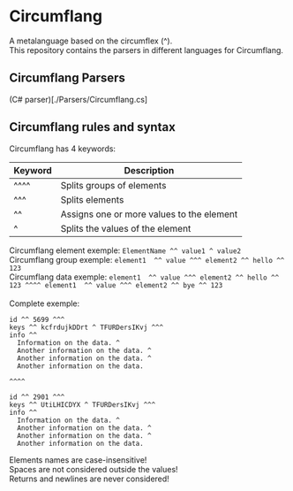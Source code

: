 # Circumflang

A metalanguage based on the circumflex (^).\
This repository contains the parsers in different languages for Circumflang.

## Circumflang Parsers

(C# parser)[./Parsers/Circumflang.cs]

## Circumflang rules and syntax

Circumflang has 4 keywords:

| Keyword | Description                               |
|---------|-------------------------------------------|
| ^^^^    | Splits groups of elements                 |
| ^^^     | Splits elements                           |
| ^^      | Assigns one or more values to the element |
| ^       | Splits the values of the element          |

Circumflang element exemple: `ElementName ^^ value1 ^ value2`\
Circumflang group exemple: `element1  ^^ value ^^^ element2 ^^ hello ^^ 123`\
Circumflang data exemple: `element1  ^^ value ^^^ element2 ^^ hello ^^ 123 ^^^^ element1  ^^ value ^^^ element2 ^^ bye ^^ 123`\
\
Complete exemple:
```
id ^^ 5699 ^^^
keys ^^ kcfrdujkDDrt ^ TFURDersIKvj ^^^
info ^^
  Information on the data. ^
  Another information on the data. ^
  Another information on the data. ^
  Another information on the data.
  
^^^^

id ^^ 2901 ^^^
keys ^^ UtiLHICDYX ^ TFURDersIKvj ^^^
info ^^
  Information on the data. ^
  Another information on the data. ^
  Another information on the data. ^
  Another information on the data.
```

Elements names are case-insensitive!\
Spaces are not considered outside the values!\
Returns and newlines are never considered!
